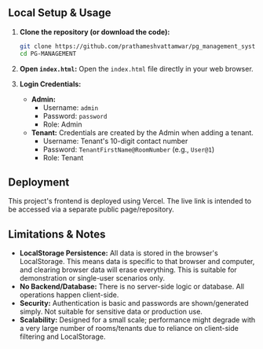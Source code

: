 
## Local Setup & Usage

1.  **Clone the repository (or download the code):**
    ```bash
    git clone https://github.com/prathameshvattamwar/pg_management_system
    cd PG-MANAGEMENT
    ```
2.  **Open `index.html`:** Open the `index.html` file directly in your web browser.

3.  **Login Credentials:**
    *   **Admin:**
        *   Username: `admin`
        *   Password: `password`
        *   Role: Admin
    *   **Tenant:** Credentials are created by the Admin when adding a tenant.
        *   Username: Tenant's 10-digit contact number
        *   Password: `TenantFirstName@RoomNumber` (e.g., `User@1`)
        *   Role: Tenant

## Deployment

This project's frontend is deployed using Vercel. The live link is intended to be accessed via a separate public page/repository.

## Limitations & Notes

*   **LocalStorage Persistence:** All data is stored in the browser's LocalStorage. This means data is specific to that browser and computer, and clearing browser data will erase everything. This is suitable for demonstration or single-user scenarios only.
*   **No Backend/Database:** There is no server-side logic or database. All operations happen client-side.
*   **Security:** Authentication is basic and passwords are shown/generated simply. Not suitable for sensitive data or production use.
*   **Scalability:** Designed for a small scale; performance might degrade with a very large number of rooms/tenants due to reliance on client-side filtering and LocalStorage.
